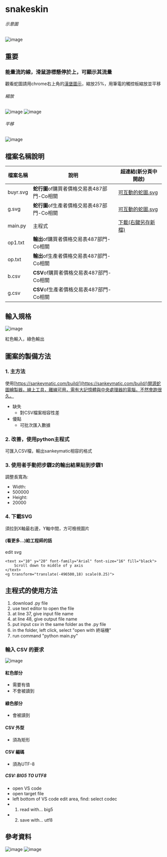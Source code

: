 # snakeskin

###### 示意圖

![image](https://github.com/andythebreaker/snakeskin/assets/43373581/6dadb406-ed9c-4caa-8996-a69ac410d74d)

## 重要

### 能量流的線，滑鼠游標懸停於上，可顯示其流量

觀看蛇圖請用chrome右上角的[漢堡圖示](https://zh.wikipedia.org/zh-tw/%E6%BC%A2%E5%A0%A1%E9%81%B8%E5%96%AE)，縮放25%，用筆電的觸控板縮放並平移

###### 縮放

![image](https://github.com/andythebreaker/snakeskin/assets/43373581/1f14cd7f-a242-4cfc-b5dd-d75b3bc71d38)
![image](https://github.com/andythebreaker/snakeskin/assets/43373581/68e32129-3e2e-4098-8b4c-197676eb0c11)

###### 平移

![image](https://github.com/andythebreaker/snakeskin/assets/43373581/68999662-7161-4f90-a098-e58c9586f476)

## 檔案名稱說明

|檔案名稱|說明|超連結(新分頁中開啟)|
|--|--|--|
|buyr.svg|**蛇行圖**of購買者價格交易表487部門-Co相關|[可互動的蛇圖.svg](https://raw.githubusercontent.com/andythebreaker/snakeskin/main/buyr.svg)|
|g.svg|**蛇行圖**of生產者價格交易表487部門-Co相關|[可互動的蛇圖.svg](https://raw.githubusercontent.com/andythebreaker/snakeskin/main/g.svg)|
|main.py|主程式|[下載(右鍵另存新檔)](https://raw.githubusercontent.com/andythebreaker/snakeskin/main/main.py)|
|op1.txt|**輸出**of購買者價格交易表487部門-Co相關||
|op.txt|**輸出**of生產者價格交易表487部門-Co相關||
|b.csv|**CSV**of購買者價格交易表487部門-Co相關||
|g.csv|**CSV**of生產者價格交易表487部門-Co相關||

## 輸入規格

![image](https://github.com/andythebreaker/snakeskin/assets/43373581/8811cedf-c929-43b8-8797-aa59f4a76214)

紅色輸入，綠色輸出

## 圖案的製備方法

### 1. 主方法

使用[https://sankeymatic.com/build/](https://sankeymatic.com/build/)開源蛇圖繪製器，線上工具，離線可用，需有大記憶體與中央處理器的電腦，不然會跑很久。

- 缺失
  - 對CSV檔案相容性差
- 優點
  - 可批次匯入數據
 
### 2. 改善，使用python主程式

可匯入CSV檔，輸出sankeymatic相容的格式

### 3. 使用者手動把步驟2的輸出結果貼到步驟1

調整長寬為:

- Width:
- 500000
- Height:
- 20000

### 4. 下載SVG

須拉到X軸最右邊，Y軸中間，方可檢視圖片

#### (看更多...)給工程師的話

edit svg

```
<text x="10" y="20" font-family="Arial" font-size="16" fill="black">
    Scroll down to middle of y axis
</text>
<g transform="translate(-496500,18) scale(0.25)">
```

## 主程式的使用方法

1. download .py file
2. use text editor to open the file
3. at line 37, give input file name
4. at line 48, give output file name
5. put input csv in the same folder as the .py file
6. in the folder, left click, select "open with 終端機"
7. run command "python main.py"

### 輸入 CSV 的要求

![image](https://github.com/andythebreaker/snakeskin/assets/43373581/12758d7d-0e5e-4be5-bc7f-5aacf7f1a529)

#### 紅色部分

- 需要有值
- 不會被讀到

#### 綠色部分

- 會被讀到

#### CSV 外型

- 須為矩形

#### CSV 編碼

- 須為UTF-8

##### CSV: BIG5 TO UTF8

- open VS code
- open target file
- left bottom of VS code edit area, find: select codec
- 1. read with... big5
- 2. save with... utf8

## 參考資料

![image](https://github.com/andythebreaker/snakeskin/assets/43373581/3988ca4d-4f02-41ac-98bd-4c2a6f622a3b)
![image](https://github.com/andythebreaker/snakeskin/assets/43373581/17ba53f7-7adb-4c0e-931c-17ee10b04158)

